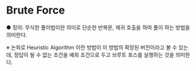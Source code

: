# Brute Force
 ● 정의: 무식한 풀이법이란 의미로 단순한 반복문, 재귀 호출을 하여 풀이 하는 방법을 의미한다. <br>
 
 ※ 논외로 Heuristic Algorithm 이란 방법이 이 방법의 확장된 버전이라고 볼 수 있는데, 정답이 될 수 없는 조건을 예외 조건으로 두고 브루트 포스를 실행하는 것을 의미한다.
